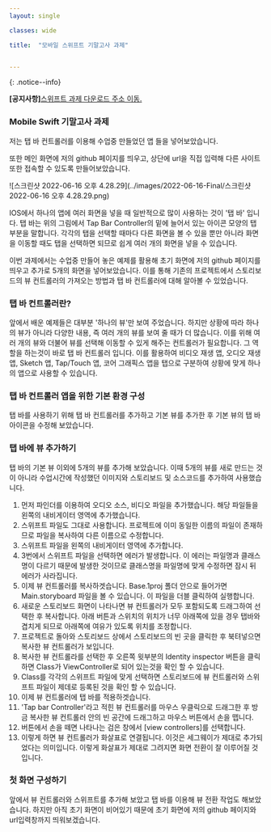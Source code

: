 ```yaml
---
layout: single

classes: wide 

title:  "모바일 스위프트 기말고사 과제"


---
```


{: .notice--info}



 **[공지사항]**[스위프트 과제 다운로드 주소 이동.](https://github.com/mingyu16001/MobileSwift)



### Mobile Swift 기말고사 과제

저는 탭 바 컨트롤러를 이용해 수업중 만들었던 앱 들을 넣어보았습니다.

또한 메인 화면에 저의 github 페이지를 띄우고, 상단에 url을 직접 입력해 다른 사이트 또한 접속할 수 있도록 만들어보았습니다.

![스크린샷 2022-06-16 오후 4.28.29](../images/2022-06-16-Final/스크린샷 2022-06-16 오후 4.28.29.png)

IOS에서 하나의 앱에 여러 화면을 넣을 때 일반적으로 많이 사용하는 것이 '탭 바' 입니다. 탭 바는 위의 그림에서 Tap Bar Controller의 밑에 늘어서 있는 아이콘 모양의 탭 부분을 말합니다. 각각의 탭을 선택할 때마다 다른 화면을 볼 수 있을 뿐만 아니라 화면을 이동할 때도 탭을 선택하면 되므로 쉽게 여러 개의 화면을 넣을 수 있습니다.

이번 과제에서는 수업중 만들어 놓은 예제를 활용해 초기 화면에 저의 github 페이지를 띄우고 추가로 5개의 화면을 넣어보았습니다. 이를 통해 기존의 프로젝트에서 스토리보드의 뷰 컨트롤러의 가져오는 방법과 탭 바 컨트롤러에 대해 알아볼 수 있었습니다.

### 탭 바 컨트롤러란?

앞에서 배운 예제들은 대부분 '하나의 뷰'만 보여 주었습니다. 하지만 상황에 따라 하나의 뷰가 아니라 다양한 내용, 즉 여러 개의 뷰를 보여 줄 때가 더 많습니다. 이를 위해 여러 개의 뷰와 더불어 뷰를 선택해 이동할 수 있게 해주는 컨트롤러가 필요합니다. 그 역할을 하는것이 바로 탭 바 컨트롤러 입니다. 이를 활용하여 비디오 재생 앱, 오디오 재생 앱, Sketch 앱, Tap/Touch 앱, 코어 그래픽스 앱을 탭으로 구분하여 상황에 맞게 하나의 앱으로 사용할 수 있습니다.



### 탭 바 컨트롤러 앱을 위한 기본 환경 구성

탭 바를 사용하기 위해 탭 바 컨트롤러를 추가하고 기본 뷰를 추가한 후 기본 뷰의 탭 바 아이콘을 수정해 보았습니다.

### 탭 바에 뷰 추가하기

탭 바의 기본 뷰 이외에 5개의 뷰를 추가해 보았습니다. 이때 5개의 뷰를 새로 만드는 것이 아니라 수업시간에 작성했던 이미지와 스토리보드 및 소스코드를 추가하여 사용했습니다.

1. 먼저 파인더를 이용하여 오디오 소스, 비디오 파일을 추가했습니다. 해당 파일들을 왼쪽의 내비게이터 영역에 추가했습니다.
2. 스위프트 파일도 그대로 사용합니다. 프로젝트에 이미 동일한 이름의 파일이 존재하므로 파일을 복사하여 다른 이름으로 수정합니다.
3. 스위프트 파일을 왼쪽의 내비게이터 영역에 추가합니다.
4. 3번에서 스위프트 파일을 선택하면 에러가 발생합니다. 이 에러는 파일명과 클래스명이 다르기 때문에 발생한 것이므로 클래스명을 파일명에 맞게 수정하면 잠시 뒤 에러가 사라집니다.
5. 이제 뷰 컨트롤러를 복사하겟습니다. Base.1proj 폴더 안으로 들어가면 Main.storyboard 파일을 볼 수 있습니다. 이 파일을 더블 클릭하여 실행합니다.
6. 새로운 스토리보드 화면이 나타나면 뷰 컨트롤러가 모두 포함되도록 드래그하여 선택한 후 복사합니다. 아래 버튼과 스위치의 위치가 너무 아래쪽에 있을 경우 탭바와 겹치게 되므로 아래쪽에 여유가 있도록 위치를 조정합니다.
7. 프로젝트로 돌아와 스토리보드 상에서 스토리보드의 빈 곳을 클릭한 후 북텨넣으면 복사한 뷰 컨트롤러가 보입니다.
8. 복사한 뷰 컨트롤라를 선택한 후 오른쪽 윗부분의 Identity inspector 버튼을 클릭하면 Class가 ViewController로 되어 있는것을 확인 할 수 있습니다.
9. Class를 각각의 스위프트 파일에 맞게 선택하면 스토리보드에 뷰 컨트롤러와 스위프트 파일이 제데로 등록된 것을 확인 할 수 있습니다.
10. 이제 뷰 컨트롤러에 탭 바를 적용하겟습니다.
11. 'Tap bar Controller'라고 적힌 뷰 컨트롤러를 마우스 우클릭으로 드래그한 후 방금 복사한 뷰 컨트롤러 안의 빈 공간에 드래그하고 마우스 버튼에서 손을 뗍니다.
12. 버튼에서 손을 떼면 나타나는 검은 창에서 [view controllers]를 선택합니다.
13. 이렇게 하면 뷰 컨트롤러가 화살표로 연결됩니다. 이것은 세그웨이가 제대로 추가되었다는 의미입니다. 이렇게 화살표가 제대로 그려지면 화면 전환이 잘 이루어질 것입니다.



### 첫 화면 구성하기

앞에서 뷰 컨트롤러와 스위프트를 추가해 보았고 탭 바를 이용해 뷰 전환 작업도 해보았습니다. 하지만 아직 초기 화면이 비어있기 때문에 초기 화면에 저의 github 페이지와 url입력창까지 띄워보겠습니다.

